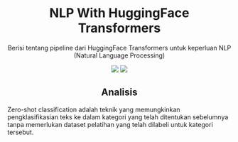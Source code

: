 <h1 align="center"> NLP With HuggingFace Transformers </h1>
<p align="center"> Berisi tentang pipeline dari HuggingFace Transformers untuk keperluan NLP (Natural Language Processing)</p>

<div align="center">

<img src="https://img.shields.io/badge/python-3670A0?style=for-the-badge&logo=python&logoColor=ffdd54">
<img src="https://img.shields.io/badge/jupyter-%23FA0F00.svg?style=for-the-badge&logo=jupyter&logoColor=white">

</div>

<h2 align="center"> Analisis </h2> 

Zero-shot classification adalah teknik yang memungkinkan pengklasifikasian teks ke dalam kategori yang telah ditentukan sebelumnya tanpa memerlukan dataset pelatihan yang telah dilabeli untuk kategori tersebut.
